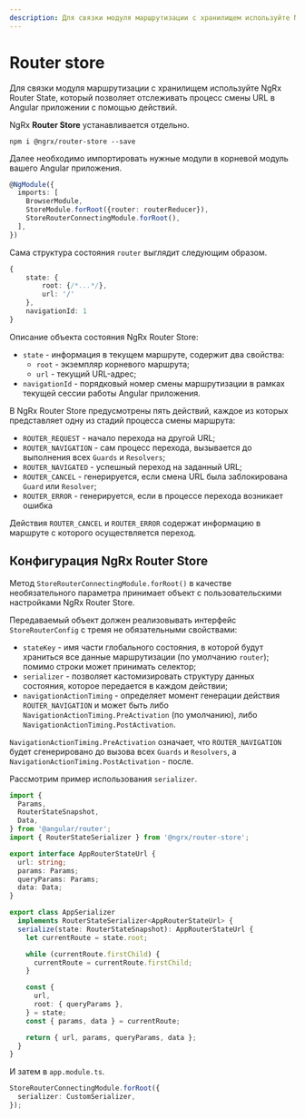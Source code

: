 ```yaml
---
description: Для связки модуля маршрутизации с хранилищем используйте NgRx Router State, который позволяет отслеживать процесс смены URL в Angular приложении с помощью действий
---
```


# Router store

Для связки модуля маршрутизации с хранилищем используйте NgRx Router State, который позволяет отслеживать процесс смены URL в Angular приложении с помощью действий.

NgRx **Router Store** устанавливается отдельно.

```
npm i @ngrx/router-store --save
```

Далее необходимо импортировать нужные модули в корневой модуль вашего Angular приложения.

```ts
@NgModule({
  imports: [
	BrowserModule,
	StoreModule.forRoot({router: routerReducer}),
	StoreRouterConnectingModule.forRoot(),
  ],
})
```

Сама структура состояния `router` выглядит следующим образом.

```ts
{
    state: {
        root: {/*...*/},
        url: '/'
    },
    navigationId: 1
}
```

Описание объекта состояния NgRx Router Store:

- `state` - информация в текущем маршруте, содержит два свойства:
  - `root` - экземпляр корневого маршрута;
  - `url` - текущий URL-адрес;
- `navigationId` - порядковый номер смены маршрутизации в рамках текущей сессии работы Angular приложения.

В NgRx Router Store предусмотрены пять действий, каждое из которых представляет одну из стадий процесса смены маршрута:

- `ROUTER_REQUEST` - начало перехода на другой URL;
- `ROUTER_NAVIGATION` - сам процесс перехода, вызывается до выполнения всех `Guards` и `Resolvers`;
- `ROUTER_NAVIGATED` - успешный переход на заданный URL;
- `ROUTER_CANCEL` - генерируется, если смена URL была заблокирована `Guard` или `Resolver`;
- `ROUTER_ERROR` - генерируется, если в процессе перехода возникает ошибка

Действия `ROUTER_CANCEL` и `ROUTER_ERROR` содержат информацию в маршруте с которого осуществляется переход.

## Конфигурация NgRx Router Store

Метод `StoreRouterConnectingModule.forRoot()` в качестве необязательного параметра принимает объект с пользовательскими настройками NgRx Router Store.

Передаваемый объект должен реализовывать интерфейс `StoreRouterConfig` с тремя не обязательными свойствами:

- `stateKey` - имя части глобального состояния, в которой будут храниться все данные маршрутизации (по умолчанию `router`); помимо строки может принимать селектор;
- `serializer` - позволяет кастомизировать структуру данных состояния, которое передается в каждом действии;
- `navigationActionTiming` - определяет момент генерации действия `ROUTER_NAVIGATION` и может быть либо `NavigationActionTiming.PreActivation` (по умолчанию), либо `NavigationActionTiming.PostActivation`.

`NavigationActionTiming.PreActivation` означает, что `ROUTER_NAVIGATION` будет сгенерировано до вызова всех `Guards` и `Resolvers`, а `NavigationActionTiming.PostActivation` - после.

Рассмотрим пример использования `serializer`.

```ts
import {
  Params,
  RouterStateSnapshot,
  Data,
} from '@angular/router';
import { RouterStateSerializer } from '@ngrx/router-store';

export interface AppRouterStateUrl {
  url: string;
  params: Params;
  queryParams: Params;
  data: Data;
}

export class AppSerializer
  implements RouterStateSerializer<AppRouterStateUrl> {
  serialize(state: RouterStateSnapshot): AppRouterStateUrl {
    let currentRoute = state.root;

    while (currentRoute.firstChild) {
      currentRoute = currentRoute.firstChild;
    }

    const {
      url,
      root: { queryParams },
    } = state;
    const { params, data } = currentRoute;

    return { url, params, queryParams, data };
  }
}
```

И затем в `app.module.ts`.

```ts
StoreRouterConnectingModule.forRoot({
  serializer: CustomSerializer,
});
```
